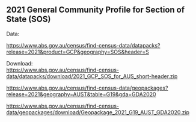 

## 2021 General Community Profile for Section of State (SOS) 

Data: 

https://www.abs.gov.au/census/find-census-data/datapacks?release=2021&product=GCP&geography=SOS&header=S 

Download:  
https://www.abs.gov.au/census/find-census-data/datapacks/download/2021_GCP_SOS_for_AUS_short-header.zip  



https://www.abs.gov.au/census/find-census-data/geopackages?release=2021&geography=AUST&table=G19&gda=GDA2020

https://www.abs.gov.au/census/find-census-data/geopackages/download/Geopackage_2021_G19_AUST_GDA2020.zip
